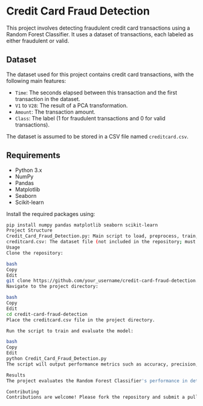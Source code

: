 # Credit Card Fraud Detection

This project involves detecting fraudulent credit card transactions using a Random Forest Classifier. It uses a dataset of transactions, each labeled as either fraudulent or valid.

## Dataset

The dataset used for this project contains credit card transactions, with the following main features:
- `Time`: The seconds elapsed between this transaction and the first transaction in the dataset.
- `V1` to `V28`: The result of a PCA transformation.
- `Amount`: The transaction amount.
- `Class`: The label (1 for fraudulent transactions and 0 for valid transactions).

The dataset is assumed to be stored in a CSV file named `creditcard.csv`.

## Requirements

- Python 3.x
- NumPy
- Pandas
- Matplotlib
- Seaborn
- Scikit-learn

Install the required packages using:
```bash
pip install numpy pandas matplotlib seaborn scikit-learn
Project Structure
Credit_Card_Fraud_Detection.py: Main script to load, preprocess, train, and evaluate the Random Forest Classifier on the dataset.
creditcard.csv: The dataset file (not included in the repository; must be added separately).
Usage
Clone the repository:

bash
Copy
Edit
git clone https://github.com/your_username/credit-card-fraud-detection.git
Navigate to the project directory:

bash
Copy
Edit
cd credit-card-fraud-detection
Place the creditcard.csv file in the project directory.

Run the script to train and evaluate the model:

bash
Copy
Edit
python Credit_Card_Fraud_Detection.py
The script will output performance metrics such as accuracy, precision, recall, F1-Score, and Matthews correlation coefficient. It will also display a heatmap of the correlation matrix and the confusion matrix.

Results
The project evaluates the Random Forest Classifier's performance in detecting fraudulent transactions. It uses metrics like accuracy, precision, recall, F1-Score, and Matthews correlation coefficient for evaluation. A confusion matrix is also provided for detailed insight into the model's performance.

Contributing
Contributions are welcome! Please fork the repository and submit a pull request for any improvements or new features.
